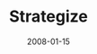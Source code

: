 ---
layout: music 
title: "Strategize"
series: "The Drive"
date: 2008-01-15 
description: ""
audio: "http://s3.amazonaws.com/crossroadsaudiomessages/The_Drive_02_Evaluate_01-13-08_Brian_Wells.mp3"
audio-duration: "43:17"
src: "http://www.crossroads.net/players/media/mediumHz/380x293%5B1%5D.jpg"
---
